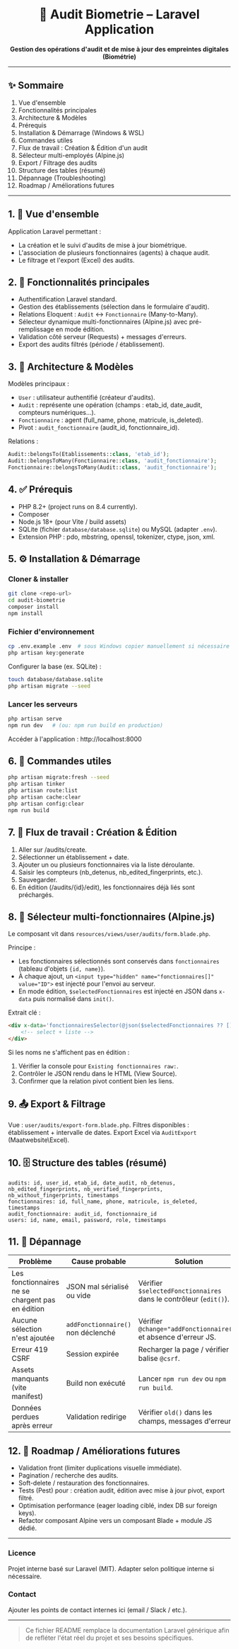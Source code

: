 <h1 align="center">🚀 Audit Biometrie – Laravel Application</h1>
<p align="center"><strong>Gestion des opérations d'audit et de mise à jour des empreintes digitales (Biométrie)</strong></p>

---

## ✨ Sommaire
1. Vue d'ensemble
2. Fonctionnalités principales
3. Architecture & Modèles
4. Prérequis
5. Installation & Démarrage (Windows & WSL)
6. Commandes utiles
7. Flux de travail : Création & Édition d'un audit
8. Sélecteur multi-employés (Alpine.js)
9. Export / Filtrage des audits
10. Structure des tables (résumé)
11. Dépannage (Troubleshooting)
12. Roadmap / Améliorations futures

---

## 1. 🧭 Vue d'ensemble
Application Laravel permettant :
- La création et le suivi d'audits de mise à jour biométrique.
- L'association de plusieurs fonctionnaires (agents) à chaque audit.
- Le filtrage et l'export (Excel) des audits.

## 2. 🔑 Fonctionnalités principales
- Authentification Laravel standard.
- Gestion des établissements (sélection dans le formulaire d'audit).
- Relations Eloquent : `Audit` ↔ `Fonctionnaire` (Many-to-Many).
- Sélecteur dynamique multi-fonctionnaires (Alpine.js) avec pré-remplissage en mode édition.
- Validation côté serveur (Requests) + messages d'erreurs.
- Export des audits filtrés (période / établissement).

## 3. 🧱 Architecture & Modèles
Modèles principaux :
- `User` : utilisateur authentifié (créateur d'audits).
- `Audit` : représente une opération (champs : etab_id, date_audit, compteurs numériques...).
- `Fonctionnaire` : agent (full_name, phone, matricule, is_deleted).
- Pivot : `audit_fonctionnaire` (audit_id, fonctionnaire_id).

Relations :
```php
Audit::belongsTo(Etablissements::class, 'etab_id');
Audit::belongsToMany(Fonctionnaire::class, 'audit_fonctionnaire');
Fonctionnaire::belongsToMany(Audit::class, 'audit_fonctionnaire');
```

## 4. ✅ Prérequis
- PHP 8.2+ (project runs on 8.4 currently).
- Composer
- Node.js 18+ (pour Vite / build assets)
- SQLite (fichier `database/database.sqlite`) ou MySQL (adapter `.env`).
- Extension PHP : pdo, mbstring, openssl, tokenizer, ctype, json, xml.

## 5. ⚙️ Installation & Démarrage
### Cloner & installer
```bash
git clone <repo-url>
cd audit-biometrie
composer install
npm install
```

### Fichier d'environnement
```bash
cp .env.example .env  # sous Windows copier manuellement si nécessaire
php artisan key:generate
```

Configurer la base (ex. SQLite) :
```bash
touch database/database.sqlite
php artisan migrate --seed
```

### Lancer les serveurs
```bash
php artisan serve
npm run dev   # (ou: npm run build en production)
```

Accéder à l'application : http://localhost:8000

## 6. 🧰 Commandes utiles
```bash
php artisan migrate:fresh --seed
php artisan tinker
php artisan route:list
php artisan cache:clear
php artisan config:clear
npm run build
```

## 7. 📝 Flux de travail : Création & Édition
1. Aller sur /audits/create.
2. Sélectionner un établissement + date.
3. Ajouter un ou plusieurs fonctionnaires via la liste déroulante.
4. Saisir les compteurs (nb_detenus, nb_edited_fingerprints, etc.).
5. Sauvegarder.
6. En édition (/audits/{id}/edit), les fonctionnaires déjà liés sont préchargés.

## 8. 👥 Sélecteur multi-fonctionnaires (Alpine.js)
Le composant vit dans `resources/views/user/audits/form.blade.php`.

Principe :
- Les fonctionnaires sélectionnés sont conservés dans `fonctionnaires` (tableau d'objets `{id, name}`).
- À chaque ajout, un `<input type="hidden" name="fonctionnaires[]" value="ID">` est injecté pour l'envoi au serveur.
- En mode édition, `$selectedFonctionnaires` est injecté en JSON dans `x-data` puis normalisé dans `init()`. 

Extrait clé :
```html
<div x-data='fonctionnairesSelector(@json($selectedFonctionnaires ?? []))' x-init="init()">
	<!-- select + liste -->
</div>
```

Si les noms ne s'affichent pas en édition :
1. Vérifier la console pour `Existing fonctionnaires raw:`.
2. Contrôler le JSON rendu dans le HTML (View Source).
3. Confirmer que la relation pivot contient bien les liens.

## 9. 📤 Export & Filtrage
Vue : `user/audits/export-form.blade.php`.
Filtres disponibles : établissement + intervalle de dates.
Export Excel via `AuditExport` (Maatwebsite\Excel).

## 10. 🗄️ Structure des tables (résumé)
```
audits: id, user_id, etab_id, date_audit, nb_detenus, nb_edited_fingerprints, nb_verified_fingerprints, nb_without_fingerprints, timestamps
fonctionnaires: id, full_name, phone, matricule, is_deleted, timestamps
audit_fonctionnaire: audit_id, fonctionnaire_id
users: id, name, email, password, role, timestamps
```

## 11. 🐞 Dépannage
| Problème | Cause probable | Solution |
|----------|----------------|----------|
| Les fonctionnaires ne se chargent pas en édition | JSON mal sérialisé ou vide | Vérifier `$selectedFonctionnaires` dans le contrôleur (`edit()`). |
| Aucune sélection n'est ajoutée | `addFonctionnaire()` non déclenché | Vérifier `@change="addFonctionnaire()"` et absence d'erreur JS. |
| Erreur 419 CSRF | Session expirée | Recharger la page / vérifier balise `@csrf`. |
| Assets manquants (vite manifest) | Build non exécuté | Lancer `npm run dev` ou `npm run build`. |
| Données perdues après erreur | Validation redirige | Vérifier `old()` dans les champs, messages d'erreur. |

## 12. 🚧 Roadmap / Améliorations futures
- Validation front (limiter duplications visuelle immédiate).
- Pagination / recherche des audits.
- Soft-delete / restauration des fonctionnaires.
- Tests (Pest) pour : création audit, édition avec mise à jour pivot, export filtré.
- Optimisation performance (eager loading ciblé, index DB sur foreign keys).
- Refactor composant Alpine vers un composant Blade + module JS dédié.

---
### Licence
Projet interne basé sur Laravel (MIT). Adapter selon politique interne si nécessaire.

### Contact
Ajouter les points de contact internes ici (email / Slack / etc.).

---
> Ce fichier README remplace la documentation Laravel générique afin de refléter l'état réel du projet et ses besoins spécifiques.
